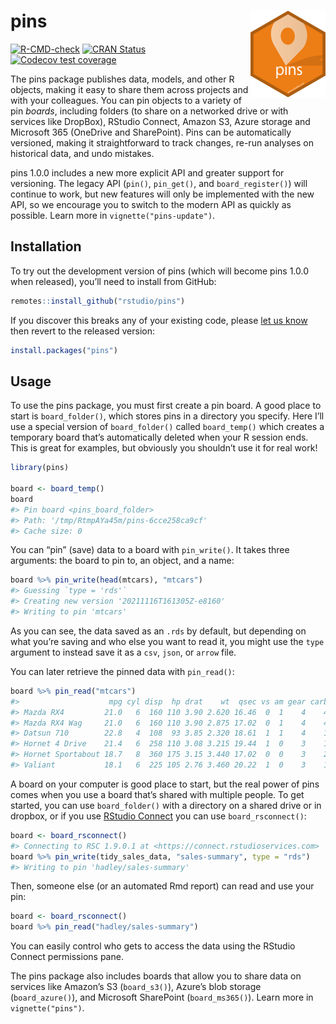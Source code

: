 
# pins [<img src="man/figures/logo.png" align="right" height="139"/>](https://pins.rstudio.com)

<!-- badges: start -->

[![R-CMD-check](https://github.com/rstudio/pins/workflows/R-CMD-check/badge.svg)](https://github.com/rstudio/pins/actions)
[![CRAN
Status](https://www.r-pkg.org/badges/version/pins)](https://cran.r-project.org/package=pins)
[![Codecov test
coverage](https://codecov.io/gh/rstudio/pins/branch/main/graph/badge.svg)](https://codecov.io/gh/rstudio/pins?branch=main)

<!-- badges: end -->

The pins package publishes data, models, and other R objects, making it
easy to share them across projects and with your colleagues. You can pin
objects to a variety of pin *boards*, including folders (to share on a
networked drive or with services like DropBox), RStudio Connect, Amazon
S3, Azure storage and Microsoft 365 (OneDrive and SharePoint). Pins can
be automatically versioned, making it straightforward to track changes,
re-run analyses on historical data, and undo mistakes.

pins 1.0.0 includes a new more explicit API and greater support for
versioning. The legacy API (`pin()`, `pin_get()`, and
`board_register()`) will continue to work, but new features will only be
implemented with the new API, so we encourage you to switch to the
modern API as quickly as possible. Learn more in
`vignette("pins-update")`.

## Installation

To try out the development version of pins (which will become pins 1.0.0
when released), you’ll need to install from GitHub:

``` r
remotes::install_github("rstudio/pins")
```

If you discover this breaks any of your existing code, please [let us
know](https://github.com/rstudio/pins/issues) then revert to the
released version:

``` r
install.packages("pins")
```

## Usage

To use the pins package, you must first create a pin board. A good place
to start is `board_folder()`, which stores pins in a directory you
specify. Here I’ll use a special version of `board_folder()` called
`board_temp()` which creates a temporary board that’s automatically
deleted when your R session ends. This is great for examples, but
obviously you shouldn’t use it for real work!

``` r
library(pins)

board <- board_temp()
board
#> Pin board <pins_board_folder>
#> Path: '/tmp/RtmpAYa45m/pins-6cce258ca9cf'
#> Cache size: 0
```

You can “pin” (save) data to a board with `pin_write()`. It takes three
arguments: the board to pin to, an object, and a name:

``` r
board %>% pin_write(head(mtcars), "mtcars")
#> Guessing `type = 'rds'`
#> Creating new version '20211116T161305Z-e8160'
#> Writing to pin 'mtcars'
```

As you can see, the data saved as an `.rds` by default, but depending on
what you’re saving and who else you want to read it, you might use the
`type` argument to instead save it as a `csv`, `json`, or `arrow` file.

You can later retrieve the pinned data with `pin_read()`:

``` r
board %>% pin_read("mtcars")
#>                    mpg cyl disp  hp drat    wt  qsec vs am gear carb
#> Mazda RX4         21.0   6  160 110 3.90 2.620 16.46  0  1    4    4
#> Mazda RX4 Wag     21.0   6  160 110 3.90 2.875 17.02  0  1    4    4
#> Datsun 710        22.8   4  108  93 3.85 2.320 18.61  1  1    4    1
#> Hornet 4 Drive    21.4   6  258 110 3.08 3.215 19.44  1  0    3    1
#> Hornet Sportabout 18.7   8  360 175 3.15 3.440 17.02  0  0    3    2
#> Valiant           18.1   6  225 105 2.76 3.460 20.22  1  0    3    1
```

A board on your computer is good place to start, but the real power of
pins comes when you use a board that’s shared with multiple people. To
get started, you can use `board_folder()` with a directory on a shared
drive or in dropbox, or if you use [RStudio
Connect](https://www.rstudio.com/products/connect/) you can use
`board_rsconnect()`:

``` r
board <- board_rsconnect()
#> Connecting to RSC 1.9.0.1 at <https://connect.rstudioservices.com>
board %>% pin_write(tidy_sales_data, "sales-summary", type = "rds")
#> Writing to pin 'hadley/sales-summary'
```

Then, someone else (or an automated Rmd report) can read and use your
pin:

``` r
board <- board_rsconnect()
board %>% pin_read("hadley/sales-summary")
```

You can easily control who gets to access the data using the RStudio
Connect permissions pane.

The pins package also includes boards that allow you to share data on
services like Amazon’s S3 (`board_s3()`), Azure’s blob storage
(`board_azure()`), and Microsoft SharePoint (`board_ms365()`). Learn
more in `vignette("pins")`.
